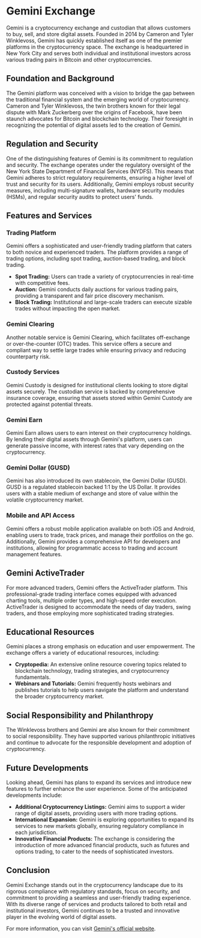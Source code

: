 # Gemini Exchange

Gemini is a cryptocurrency exchange and custodian that allows customers to buy, sell, and store digital assets. Founded in 2014 by Cameron and Tyler Winklevoss, Gemini has quickly established itself as one of the premier platforms in the cryptocurrency space. The exchange is headquartered in New York City and serves both individual and institutional investors across various trading pairs in Bitcoin and other cryptocurrencies.

## Foundation and Background

The Gemini platform was conceived with a vision to bridge the gap between the traditional financial system and the emerging world of cryptocurrency. Cameron and Tyler Winklevoss, the twin brothers known for their legal dispute with Mark Zuckerberg over the origins of Facebook, have been staunch advocates for Bitcoin and blockchain technology. Their foresight in recognizing the potential of digital assets led to the creation of Gemini.

## Regulation and Security

One of the distinguishing features of Gemini is its commitment to regulation and security. The exchange operates under the regulatory oversight of the New York State Department of Financial Services (NYDFS). This means that Gemini adheres to strict regulatory requirements, ensuring a higher level of trust and security for its users. Additionally, Gemini employs robust security measures, including multi-signature wallets, hardware security modules (HSMs), and regular security audits to protect users' funds.

## Features and Services

### Trading Platform

Gemini offers a sophisticated and user-friendly trading platform that caters to both novice and experienced traders. The platform provides a range of trading options, including spot trading, auction-based trading, and block trading.

- **Spot Trading:** Users can trade a variety of cryptocurrencies in real-time with competitive fees.
- **Auction:** Gemini conducts daily auctions for various trading pairs, providing a transparent and fair price discovery mechanism.
- **Block Trading:** Institutional and large-scale traders can execute sizable trades without impacting the open market.

### Gemini Clearing

Another notable service is Gemini Clearing, which facilitates off-exchange or over-the-counter (OTC) trades. This service offers a secure and compliant way to settle large trades while ensuring privacy and reducing counterparty risk.

### Custody Services

Gemini Custody is designed for institutional clients looking to store digital assets securely. The custodian service is backed by comprehensive insurance coverage, ensuring that assets stored within Gemini Custody are protected against potential threats.

### Gemini Earn

Gemini Earn allows users to earn interest on their cryptocurrency holdings. By lending their digital assets through Gemini's platform, users can generate passive income, with interest rates that vary depending on the cryptocurrency.

### Gemini Dollar (GUSD)

Gemini has also introduced its own stablecoin, the Gemini Dollar (GUSD). GUSD is a regulated stablecoin backed 1:1 by the US Dollar. It provides users with a stable medium of exchange and store of value within the volatile cryptocurrency market.

### Mobile and API Access

Gemini offers a robust mobile application available on both iOS and Android, enabling users to trade, track prices, and manage their portfolios on the go. Additionally, Gemini provides a comprehensive API for developers and institutions, allowing for programmatic access to trading and account management features.

## Gemini ActiveTrader

For more advanced traders, Gemini offers the ActiveTrader platform. This professional-grade trading interface comes equipped with advanced charting tools, multiple order types, and high-speed order execution. ActiveTrader is designed to accommodate the needs of day traders, swing traders, and those employing more sophisticated trading strategies.

## Educational Resources

Gemini places a strong emphasis on education and user empowerment. The exchange offers a variety of educational resources, including:

- **Cryptopedia:** An extensive online resource covering topics related to blockchain technology, trading strategies, and cryptocurrency fundamentals.
- **Webinars and Tutorials:** Gemini frequently hosts webinars and publishes tutorials to help users navigate the platform and understand the broader cryptocurrency market.

## Social Responsibility and Philanthropy

The Winklevoss brothers and Gemini are also known for their commitment to social responsibility. They have supported various philanthropic initiatives and continue to advocate for the responsible development and adoption of cryptocurrency.

## Future Developments

Looking ahead, Gemini has plans to expand its services and introduce new features to further enhance the user experience. Some of the anticipated developments include:

- **Additional Cryptocurrency Listings:** Gemini aims to support a wider range of digital assets, providing users with more trading options.
- **International Expansion:** Gemini is exploring opportunities to expand its services to new markets globally, ensuring regulatory compliance in each jurisdiction.
- **Innovative Financial Products:** The exchange is considering the introduction of more advanced financial products, such as futures and options trading, to cater to the needs of sophisticated investors.

## Conclusion

Gemini Exchange stands out in the cryptocurrency landscape due to its rigorous compliance with regulatory standards, focus on security, and commitment to providing a seamless and user-friendly trading experience. With its diverse range of services and products tailored to both retail and institutional investors, Gemini continues to be a trusted and innovative player in the evolving world of digital assets.

For more information, you can visit [Gemini's official website](https://www.gemini.com).